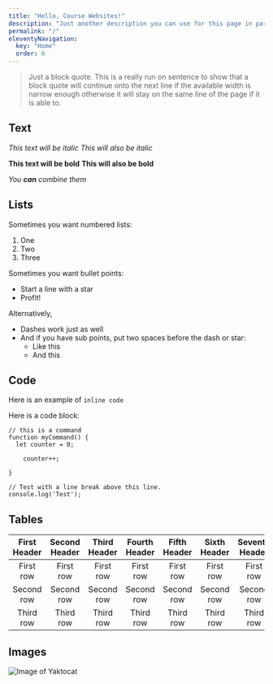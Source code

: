 ```yaml
---
title: "Hello, Course Websites!"
description: "Just another description you can use for this page in particular."
permalink: "/"
eleventyNavigation:
  key: "Home"
  order: 0
---
```


> Just a block quote. This is a really run on sentence to show that a block quote will continue onto the next line if the available width is narrow enough otherwise it will stay on the same line of the page if it is able to.

## Text

*This text will be italic*
_This will also be italic_

**This text will be bold**
__This will also be bold__

_You **can** combine them_

## Lists

Sometimes you want numbered lists:

1. One
2. Two
3. Three

Sometimes you want bullet points:

* Start a line with a star
* Profit!

Alternatively,

- Dashes work just as well
- And if you have sub points, put two spaces before the dash or star:
  - Like this
  - And this

## Code

Here is an example of `inline code`

Here is a code block:

``` js/2/4
// this is a command
function myCommand() {
  let counter = 0;

	counter++;

}

// Test with a line break above this line.
console.log('Test');
```

## Tables

| First Header | Second Header | Third Header | Fourth Header | Fifth Header | Sixth Header | Seventh Header |
| :----------: | :-----------: | :----------: | :-----------: | :----------: | :----------: | :------------: |
|  First row   |   First row   |  First row   |   First row   |  First row   |  First row   |   First row    |
|  Second row  |  Second row   |  Second row  |  Second row   |  Second row  |  Second row  |   Second row   |
|  Third row   |   Third row   |  Third row   |   Third row   |  Third row   |  Third row   |   Third row    |

## Images

![Image of Yaktocat](https://octodex.github.com/images/yaktocat.png)
